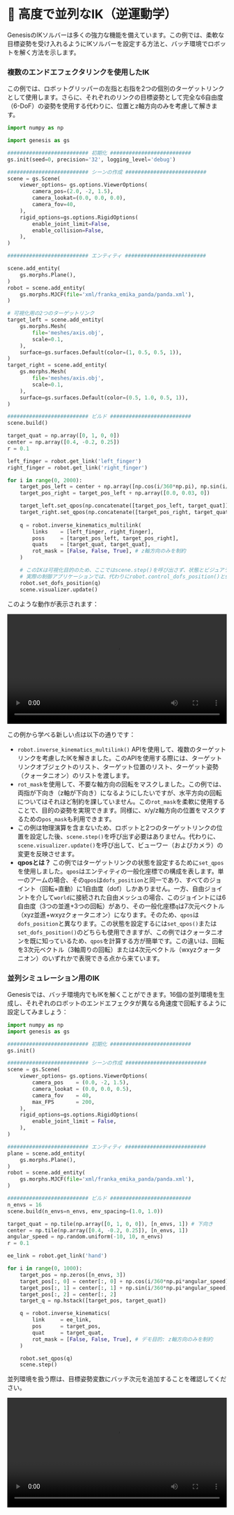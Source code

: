 # 🧗 高度で並列なIK（逆運動学）

GenesisのIKソルバーは多くの強力な機能を備えています。この例では、柔軟な目標姿勢を受け入れるようにIKソルバーを設定する方法と、バッチ環境でロボットを解く方法を示します。

### 複数のエンドエフェクタリンクを使用したIK

この例では、ロボットグリッパーの左指と右指を2つの個別のターゲットリンクとして使用します。さらに、それぞれのリンクの目標姿勢として完全な6自由度（6-DoF）の姿勢を使用する代わりに、位置とz軸方向のみを考慮して解きます。

```python
import numpy as np

import genesis as gs

########################## 初期化 ##########################
gs.init(seed=0, precision='32', logging_level='debug')

########################## シーンの作成 ##########################
scene = gs.Scene(
    viewer_options= gs.options.ViewerOptions(
        camera_pos=(2.0, -2, 1.5),
        camera_lookat=(0.0, 0.0, 0.0),
        camera_fov=40,
    ),
    rigid_options=gs.options.RigidOptions(
        enable_joint_limit=False,
        enable_collision=False,
    ),
)

########################## エンティティ ##########################

scene.add_entity(
    gs.morphs.Plane(),
)
robot = scene.add_entity(
    gs.morphs.MJCF(file='xml/franka_emika_panda/panda.xml'),
)

# 可視化用の2つのターゲットリンク
target_left = scene.add_entity(
    gs.morphs.Mesh(
        file='meshes/axis.obj',
        scale=0.1,
    ),
    surface=gs.surfaces.Default(color=(1, 0.5, 0.5, 1)),
)
target_right = scene.add_entity(
    gs.morphs.Mesh(
        file='meshes/axis.obj',
        scale=0.1,
    ),
    surface=gs.surfaces.Default(color=(0.5, 1.0, 0.5, 1)),
)

########################## ビルド ##########################
scene.build()

target_quat = np.array([0, 1, 0, 0])
center = np.array([0.4, -0.2, 0.25])
r = 0.1

left_finger = robot.get_link('left_finger')
right_finger = robot.get_link('right_finger')

for i in range(0, 2000):
    target_pos_left = center + np.array([np.cos(i/360*np.pi), np.sin(i/360*np.pi), 0]) * r
    target_pos_right = target_pos_left + np.array([0.0, 0.03, 0])

    target_left.set_qpos(np.concatenate([target_pos_left, target_quat]))
    target_right.set_qpos(np.concatenate([target_pos_right, target_quat]))
    
    q = robot.inverse_kinematics_multilink(
        links    = [left_finger, right_finger],
        poss     = [target_pos_left, target_pos_right],
        quats    = [target_quat, target_quat],
        rot_mask = [False, False, True], # z軸方向のみを制約
    )

    # このIKは可視化目的のため、ここではscene.step()を呼び出さず、状態とビジュアライザーを更新するだけです。
    # 実際の制御アプリケーションでは、代わりにrobot.control_dofs_position()とscene.step()を使用する必要があります。
    robot.set_dofs_position(q)
    scene.visualizer.update()
```

このような動作が表示されます：

<video preload="auto" controls="True" width="100%">
<source src="https://github.com/Genesis-Embodied-AI/genesis-doc/raw/main/source/_static/videos/ik_multilink.mp4" type="video/mp4">
</video>

この例から学べる新しい点は以下の通りです：
- `robot.inverse_kinematics_multilink()` APIを使用して、複数のターゲットリンクを考慮したIKを解きました。このAPIを使用する際には、ターゲットリンクオブジェクトのリスト、ターゲット位置のリスト、ターゲット姿勢（クォータニオン）のリストを渡します。
- `rot_mask`を使用して、不要な軸方向の回転をマスクしました。この例では、両指が下向き（z軸が下向き）になるようにしたいですが、水平方向の回転についてはそれほど制約を課していません。この`rot_mask`を柔軟に使用することで、目的の姿勢を実現できます。同様に、x/y/z軸方向の位置をマスクするための`pos_mask`も利用できます。
- この例は物理演算を含まないため、ロボットと2つのターゲットリンクの位置を設定した後、`scene.step()`を呼び出す必要はありません。代わりに、`scene.visualizer.update()`を呼び出して、ビューワー（およびカメラ）の変更を反映させます。
- **qposとは？** この例ではターゲットリンクの状態を設定するために`set_qpos`を使用しました。`qpos`はエンティティの一般化座標での構成を表します。単一のアームの場合、その`qpos`は`dofs_position`と同一であり、すべてのジョイント（回転+直動）に1自由度（dof）しかありません。一方、自由ジョイントを介して`world`に接続された自由メッシュの場合、このジョイントには6自由度（3つの並進+3つの回転）があり、その一般化座標`q`は7次元ベクトル（xyz並進+wxyzクォータニオン）になります。そのため、`qpos`は`dofs_position`と異なります。この状態を設定するには`set_qpos()`または`set_dofs_position()`のどちらも使用できますが、この例ではクォータニオンを既に知っているため、`qpos`を計算する方が簡単です。この違いは、回転を3次元ベクトル（3軸周りの回転）または4次元ベクトル（wxyzクォータニオン）のいずれかで表現できる点から来ています。

### 並列シミュレーション用のIK

Genesisでは、バッチ環境内でもIKを解くことができます。16個の並列環境を生成し、それぞれのロボットのエンドエフェクタが異なる角速度で回転するように設定してみましょう：

```python
import numpy as np
import genesis as gs

########################## 初期化 ##########################
gs.init()

########################## シーンの作成 ##########################
scene = gs.Scene(
    viewer_options= gs.options.ViewerOptions(
        camera_pos    = (0.0, -2, 1.5),
        camera_lookat = (0.0, 0.0, 0.5),
        camera_fov    = 40,
        max_FPS       = 200,
    ),
    rigid_options=gs.options.RigidOptions(
        enable_joint_limit = False,
    ),
)

########################## エンティティ ##########################
plane = scene.add_entity(
    gs.morphs.Plane(),
)
robot = scene.add_entity(
    gs.morphs.MJCF(file='xml/franka_emika_panda/panda.xml'),
)

########################## ビルド ##########################
n_envs = 16
scene.build(n_envs=n_envs, env_spacing=(1.0, 1.0))

target_quat = np.tile(np.array([0, 1, 0, 0]), [n_envs, 1]) # 下向き
center = np.tile(np.array([0.4, -0.2, 0.25]), [n_envs, 1])
angular_speed = np.random.uniform(-10, 10, n_envs)
r = 0.1

ee_link = robot.get_link('hand')

for i in range(0, 1000):
    target_pos = np.zeros([n_envs, 3])
    target_pos[:, 0] = center[:, 0] + np.cos(i/360*np.pi*angular_speed) * r
    target_pos[:, 1] = center[:, 1] + np.sin(i/360*np.pi*angular_speed) * r
    target_pos[:, 2] = center[:, 2]
    target_q = np.hstack([target_pos, target_quat])

    q = robot.inverse_kinematics(
        link     = ee_link,
        pos      = target_pos,
        quat     = target_quat,
        rot_mask = [False, False, True], # デモ目的: z軸方向のみを制約
    )

    robot.set_qpos(q)
    scene.step()
```

並列環境を扱う際は、目標姿勢変数にバッチ次元を追加することを確認してください。

<video preload="auto" controls="True" width="100%">
<source src="https://github.com/Genesis-Embodied-AI/genesis-doc/raw/main/source/_static/videos/batched_IK.mp4" type="video/mp4">
</video>
